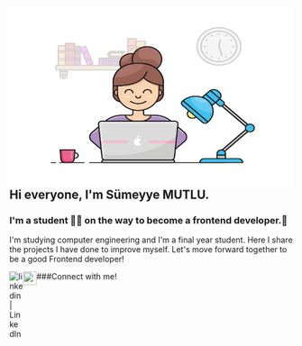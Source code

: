 <img align="right" alt="GIF" src="https://github.com/sumeyyemutlu/sumeyyemutlu/blob/main/readme.gif" width="500" height="320" />

## Hi everyone, I'm Sümeyye MUTLU.
### I'm a student 👨‍🎓 on the way to become a frontend developer.🚀



I'm studying computer engineering and I'm a final year student.
Here I share the projects I have done to improve myself.
Let's move forward together to be a good Frontend developer!

###Connect with me!
[<img align="left" alt="linkedin | LinkedIn" width="24px" src="https://raw.githubusercontent.com/peterthehan/peterthehan/master/assets/linkedin.svg" />][linkedin]
[<img align="left" height="24" width="24" src="https://cdn.jsdelivr.net/npm/simple-icons@v4/icons/gmail.svg" />][gmail]


<br />


[linkedin]: https://www.linkedin.com/in/s%C3%BCmeyye-mutlu-7558b2184/

[gmail]: mailto:sumeyyemutlu11@gmail.com
<br />
